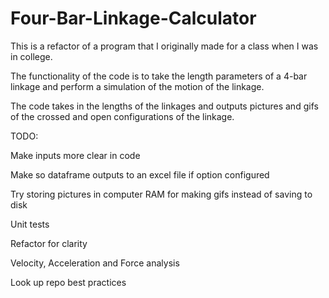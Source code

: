 # Four-Bar-Linkage-Calculator

This is a refactor of a program that I originally made for a class when I was in college.

The functionality of the code is to take the length parameters of a 4-bar linkage and perform a simulation of the motion of the linkage.

The code takes in the lengths of the linkages and outputs pictures and gifs of the crossed and open configurations of the linkage.

TODO:

Make inputs more clear in code

Make so dataframe outputs to an excel file if option configured

Try storing pictures in computer RAM for making gifs instead of saving to disk

Unit tests

Refactor for clarity

Velocity, Acceleration and Force analysis

Look up repo best practices
